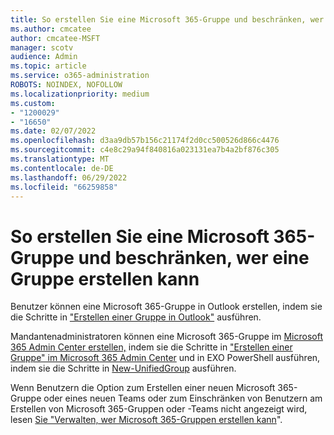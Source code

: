 ```yaml
---
title: So erstellen Sie eine Microsoft 365-Gruppe und beschränken, wer eine Gruppe erstellen kann
ms.author: cmcatee
author: cmcatee-MSFT
manager: scotv
audience: Admin
ms.topic: article
ms.service: o365-administration
ROBOTS: NOINDEX, NOFOLLOW
ms.localizationpriority: medium
ms.custom:
- "1200029"
- "16650"
ms.date: 02/07/2022
ms.openlocfilehash: d3aa9db57b156c21174f2d0cc500526d866c4476
ms.sourcegitcommit: c4e8c29a94f840816a023131ea7b4a2bf876c305
ms.translationtype: MT
ms.contentlocale: de-DE
ms.lasthandoff: 06/29/2022
ms.locfileid: "66259858"
---
```

# <a name="how-to-a-create-a-microsoft-365-group-and-restrict-who-can-create-a-group"></a>So erstellen Sie eine Microsoft 365-Gruppe und beschränken, wer eine Gruppe erstellen kann

Benutzer können eine Microsoft 365-Gruppe in Outlook erstellen, indem sie die Schritte in ["Erstellen einer Gruppe in Outlook"](https://aka.ms/M365GroupUser) ausführen.

Mandantenadministratoren können eine Microsoft 365-Gruppe im [Microsoft 365 Admin Center erstellen,](https://aka.ms/M365GroupMAC) indem sie die Schritte in ["Erstellen einer Gruppe" im Microsoft 365 Admin Center](https://aka.ms/M365GroupMAC) und in EXO PowerShell ausführen, indem sie die Schritte in [New-UnifiedGroup](https://docs.microsoft.com/powershell/module/exchange/new-unifiedgroup?view=exchange-ps&preserve-view=true) ausführen.

Wenn Benutzern die Option zum Erstellen einer neuen Microsoft 365-Gruppe oder eines neuen Teams oder zum Einschränken von Benutzern am Erstellen von Microsoft 365-Gruppen oder -Teams nicht angezeigt wird, lesen [Sie "Verwalten, wer Microsoft 365-Gruppen erstellen kann](https://docs.microsoft.com/microsoft-365/solutions/manage-creation-of-groups)".